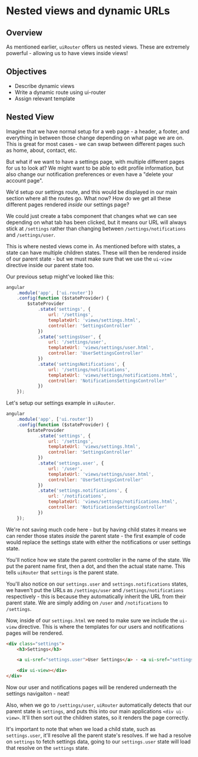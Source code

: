 # Nested views and dynamic URLs

## Overview

As mentioned earlier, `uiRouter` offers us nested views. These are extremely powerful - allowing us to have views inside views!

## Objectives

- Describe dynamic views
- Write a dynamic route using ui-router
- Assign relevant template

## Nested View

Imagine that we have normal setup for a web page - a header, a footer, and everything in between those change depending on what page we are on. This is great for most cases - we can swap between different pages such as home, about, contact, etc.

But what if we want to have a settings page, with multiple different pages for us to look at? We might want to be able to edit profile information, but also change our notification preferences or even have a "delete your account page".

We'd setup our settings route, and this would be displayed in our main section where all the routes go. What now? How do we get all these different pages rendered *inside* our settings page?

We could just create a tabs component that changes what we can see depending on what tab has been clicked, but it means our URL will always stick at `/settings` rather than changing between `/settings/notifications` and `/settings/user`.

This is where nested views come in. As mentioned before with states, a state can have multiple children states. These will then be rendered inside of our parent state - but we must make sure that we use the `ui-view` directive inside our parent state too.

Our previous setup might've looked like this:

```js
angular
	.module('app', ['ui.router'])
	.config(function ($stateProvider) {
		$stateProvider
			.state('settings', {
				url: '/settings',
				templateUrl: 'views/settings.html',
				controller: 'SettingsController'
			})
			.state('settingsUser', {
                url: '/settings/user',
                templateUrl: 'views/settings/user.html',
                controller: 'UserSettingsController'
            })
            .state('settingsNotifications', {
                url: '/settings/notifications',
                templateUrl: 'views/settings/notifications.html',
                controller: 'NotificationsSettingsController'
            })
	});
```

Let's setup our settings example in `uiRouter`.

```js
angular
	.module('app', ['ui.router'])
	.config(function ($stateProvider) {
		$stateProvider
			.state('settings', {
				url: '/settings',
				templateUrl: 'views/settings.html',
				controller: 'SettingsController'
			})
			.state('settings.user', {
                url: '/user',
                templateUrl: 'views/settings/user.html',
                controller: 'UserSettingsController'
            })
            .state('settings.notifications', {
                url: '/notifications',
                templateUrl: 'views/settings/notifications.html',
                controller: 'NotificationsSettingsController'
            })
	});
```

We're not saving much code here - but by having child states it means we can render those states *inside* the parent state - the first example of code would replace the settings state with either the notifications or user settings state.

You'll notice how we state the parent controller in the name of the state. We put the parent name first, then a dot, and then the actual state name. This tells `uiRouter` that `settings` is the parent state.

You'll also notice on our `settings.user` and `settings.notifications` states, we haven't put the URLs as `/settings/user` and `/settings/notifications` respectively - this is because they automatically inherit the URL from their parent state. We are simply adding on `/user` and `/notifications` to `/settings`.

Now, inside of our `settings.html` we need to make sure we include the `ui-view` directive. This is where the templates for our users and notifications pages will be rendered.

```html
<div class="settings">
	<h3>Settings</h3>

	<a ui-sref="settings.user">User Settings</a> - <a ui-sref="settings.notifications">Notification Settings</a>

    <div ui-view></div>
</div>
```

Now our user and notifications pages will be rendered underneath the settings navigaiton - neat!

Also, when we go to `/settings/user`, `uiRouter` automatically detects that our parent state is `settings`, and puts this into our main applications `<div ui-view>`. It'll then sort out the children states, so it renders the page correctly.

It's important to note that when we load a child state, such as `settings.user`, it'll resolve all the parent state's resolves. If we had a resolve on `settings` to fetch settings data, going to our `settings.user` state will load that resolve on the `settings` state.
